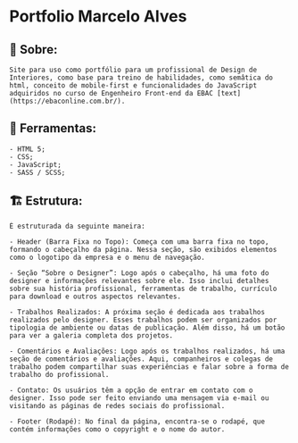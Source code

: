 # Portfolio Marcelo Alves

## 📝 Sobre:
    Site para uso como portfólio para um profissional de Design de Interiores, como base para treino de habilidades, como semâtica do html, conceito de mobile-first e funcionalidades do JavaScript adquiridos no curso de Engenheiro Front-end da EBAC [text](https://ebaconline.com.br/).

## 🔨 Ferramentas:
    - HTML 5;
    - CSS;
    - JavaScript;
    - SASS / SCSS;

## 🏗️ Estrutura:
    É estruturada da seguinte maneira:

    - Header (Barra Fixa no Topo): Começa com uma barra fixa no topo, formando o cabeçalho da página. Nessa seção, são exibidos elementos como o logotipo da empresa e o menu de navegação.

    - Seção “Sobre o Designer”: Logo após o cabeçalho, há uma foto do designer e informações relevantes sobre ele. Isso inclui detalhes sobre sua história profissional, ferramentas de trabalho, currículo para download e outros aspectos relevantes.

    - Trabalhos Realizados: A próxima seção é dedicada aos trabalhos realizados pelo designer. Esses trabalhos podem ser organizados por tipologia de ambiente ou datas de publicação. Além disso, há um botão para ver a galeria completa dos projetos.

    - Comentários e Avaliações: Logo após os trabalhos realizados, há uma seção de comentários e avaliações. Aqui, companheiros e colegas de trabalho podem compartilhar suas experiências e falar sobre a forma de trabalho do profissional.

    - Contato: Os usuários têm a opção de entrar em contato com o designer. Isso pode ser feito enviando uma mensagem via e-mail ou visitando as páginas de redes sociais do profissional.

    - Footer (Rodapé): No final da página, encontra-se o rodapé, que contém informações como o copyright e o nome do autor.

